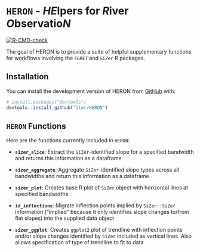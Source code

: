 
<!-- README.md is generated from README.Rmd. Please edit that file -->

# `HERON` - *HE*lpers for *R*iver *O*bservatio*N*

<!-- badges: start -->

[![R-CMD-check](https://github.com/lter/HERON/actions/workflows/R-CMD-check.yaml/badge.svg)](https://github.com/lter/HERON/actions/workflows/R-CMD-check.yaml)
<!-- badges: end -->

The goal of HERON is to provide a suite of helpful supplementary
functions for workflows involving the `EGRET` and `SiZer` R packages.

## Installation

You can install the development version of HERON from
[GitHub](https://github.com/) with:

``` r
# install.packages("devtools")
devtools::install_github("lter/HERON")
```

## `HERON` Functions

Here are the functions currently included in `HERON`:

-   **`sizer_slice`**: Extract the `SiZer`-identified slope for a
    specified bandwidth and returns this information as a dataframe

-   **`sizer_aggregate`**: Aggregate `SiZer`-identified slope types
    across all bandwidths and return this information as a dataframe

-   **`sizer_plot`**: Creates base R plot of `SiZer` object with
    horizontal lines at specified bandwidths

-   **`id_inflections`**: Migrate inflection points implied by
    `SiZer::SiZer` information (“implied” because it only identifies
    slope changes to/from flat slopes) into the supplied data object

-   **`sizer_ggplot`**: Creates `ggplot2` plot of trendline with
    inflection points and/or slope changes identified by `SiZer`
    included as vertical lines. Also allows specification of type of
    trendline to fit to data
